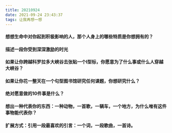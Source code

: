 ```yaml
---
title: 20210924
date: 2021-09-24 23:43:37
tags: 让我再想一想
---
```

#### 想想生命中对你起到积极影响的人，那个人身上的哪些特质是你想拥有的？

#### 描述一段你受到深深激励的时光

#### 如果让你跨越科罗拉多大峡谷去张贴一个l型标，你愿意为了什么事或什么人穿越大峡谷？

#### 如果让你花一整天在一个句型图书馆研究任何课题，你想研究什么？

#### 绝对愿意做的10件事是什么？

#### 想出一种代表你的东西：一种动物，一首歌，一辆车，一个地方，为什么唯有这件事物能代表你？

#### 扩展方式：引用一段最喜欢的引言：一个词，一段歌曲，一首诗。